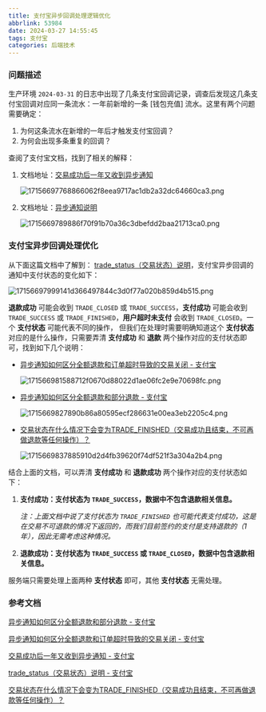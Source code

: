 ```yaml
---
title: 支付宝异步回调处理逻辑优化
abbrlink: 53984
date: 2024-03-27 14:55:45
tags: 支付宝
categories: 后端技术
---
```

### 问题描述

生产环境 `2024-03-31` 的日志中出现了几条支付宝回调记录，调查后发现这几条支付宝回调对应同一条流水：一年前新增的一条 [钱包充值] 流水。这里有两个问题需要确定：

<!--more-->

1. 为何这条流水在新增的一年后才触发支付宝回调？
2. 为何会出现多条重复的回调？

查阅了支付宝文档，找到了相关的解释：

1. 文档地址：[交易成功后一年又收到异步通知](https://opensupport.alipay.com/support/FAQ/55c7bff7-342a-4359-a58d-de998e997a83)
   
   ![17156697768866062f8eea9717ac1db2a32dc64660ca3.png](https://fastly.jsdelivr.net/gh/JokerByrant/Images@main/blog/17156697768866062f8eea9717ac1db2a32dc64660ca3.png)
2. 文档地址：[异步通知说明](https://opendocs.alipay.com/open/064jha)
   
   ![1715669789886f70f91b70a36c3dbefdd2baa21713ca0.png](https://fastly.jsdelivr.net/gh/JokerByrant/Images@main/blog/1715669789886f70f91b70a36c3dbefdd2baa21713ca0.png)

### 支付宝异步回调处理优化

从下面这篇文档中了解到： [trade_status（交易状态）说明](https://opensupport.alipay.com/support/FAQ/115b946e-0cf6-4d63-85ee-798611547f19)，支付宝异步回调的通知中支付状态的变化如下：

![17156697999141d366497844c3d0f77a020b859d4b515.png](https://fastly.jsdelivr.net/gh/JokerByrant/Images@main/blog/17156697999141d366497844c3d0f77a020b859d4b515.png)

**退款成功** 可能会收到 `TRADE_CLOSED` 或 `TRADE_SUCCESS`，**支付成功** 可能会收到 `TRADE_SUCCESS` 或 `TRADE_FINISHED`，**用户超时未支付** 会收到 `TRADE_CLOSED`。一个 **支付状态** 可能代表不同的操作， 但我们在处理时需要明确知道这个 **支付状态** 对应的是什么操作，只需要弄清 **支付成功** 和 **退款** 两个操作对应的支付状态即可，找到如下几个说明：

- [异步通知如何区分全额退款和订单超时导致的交易关闭 - 支付宝](https://opensupport.alipay.com/support/FAQ/3313f955-7e80-4081-a898-1a0b2c608c65)
  
  ![171566981588712f0670d88022d1ae06fc2e9e70698fc.png](https://fastly.jsdelivr.net/gh/JokerByrant/Images@main/blog/171566981588712f0670d88022d1ae06fc2e9e70698fc.png)
- [异步通知如何区分全额退款和部分退款 - 支付宝](https://opensupport.alipay.com/support/FAQ/73648b23-7b15-4683-b4bb-e7d910cd2b5b)
  
  ![1715669827890b86a80595ecf286631e00ea3eb2205c4.png](https://fastly.jsdelivr.net/gh/JokerByrant/Images@main/blog/1715669827890b86a80595ecf286631e00ea3eb2205c4.png)
- [交易状态在什么情况下会变为TRADE_FINISHED（交易成功且结束，不可再做退款等任何操作）？](https://opensupport.alipay.com/support/FAQ/8be3b54d-fe7c-41ea-b578-3ab4ce8bcbfa)
  
  ![1715669837885910d2d4fb39620f74df521f3a304a2b4.png](https://fastly.jsdelivr.net/gh/JokerByrant/Images@main/blog/1715669837885910d2d4fb39620f74df521f3a304a2b4.png)

结合上面的文档，可以弄清 **支付成功** 和 **退款成功** 两个操作对应的支付状态如下：

1. **支付成功：支付状态为 `TRADE_SUCCESS`，数据中不包含退款相关信息。**
   
   *注：上面文档中说了支付状态为 `TRADE_FINISHED` 也可能代表支付成功，这是在交易不可退款的情况下返回的，而我们目前签约的支付是支持退款的（1年），因此无需考虑这种情况。*
2. **退款成功：支付状态为 `TRADE_SUCCESS` 或 `TRADE_CLOSED`，数据中包含退款相关信息。**

服务端只需要处理上面两种 **支付状态** 即可，其他 **支付状态** 无需处理。

### 参考文档

[异步通知如何区分全额退款和部分退款 - 支付宝](https://opensupport.alipay.com/support/FAQ/73648b23-7b15-4683-b4bb-e7d910cd2b5b)

[异步通知如何区分全额退款和订单超时导致的交易关闭 - 支付宝](https://opensupport.alipay.com/support/FAQ/3313f955-7e80-4081-a898-1a0b2c608c65)

[交易成功后一年又收到异步通知 - 支付宝](https://opensupport.alipay.com/support/FAQ/55c7bff7-342a-4359-a58d-de998e997a83)

[trade_status（交易状态）说明 - 支付宝](https://opensupport.alipay.com/support/FAQ/115b946e-0cf6-4d63-85ee-798611547f19)

[交易状态在什么情况下会变为TRADE_FINISHED（交易成功且结束，不可再做退款等任何操作）？](https://opensupport.alipay.com/support/FAQ/8be3b54d-fe7c-41ea-b578-3ab4ce8bcbfa)
